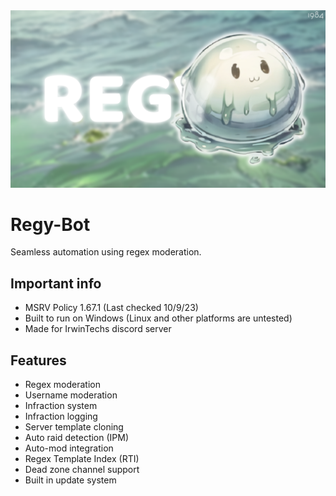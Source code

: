<img src=".github/assets/regy_banner.png">

# Regy-Bot

Seamless automation using regex moderation.

## Important info

* MSRV Policy 1.67.1 (Last checked 10/9/23)
* Built to run on Windows (Linux and other platforms are untested)
* Made for IrwinTechs discord server

## Features

* Regex moderation
* Username moderation
* Infraction system
* Infraction logging
* Server template cloning
* Auto raid detection (IPM)
* Auto-mod integration
* Regex Template Index (RTI)
* Dead zone channel support
* Built in update system